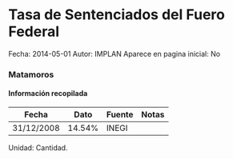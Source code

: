 Tasa de Sentenciados del Fuero Federal
=====

Fecha: 2014-05-01
Autor: IMPLAN
Aparece en pagina inicial: No

### Matamoros

#### Información recopilada

<table class="table table-hover table-bordered matriz">
  <thead>
    <tr><th>Fecha</th><th>Dato</th><th>Fuente</th><th>Notas</th></tr>
  </thead>
  <tbody>
    <tr><td class="centrado">31/12/2008</td><td class="derecha">14.54%</td><td>INEGI</td><td></td></tr>
  </tbody>
</table>

Unidad: Cantidad.
